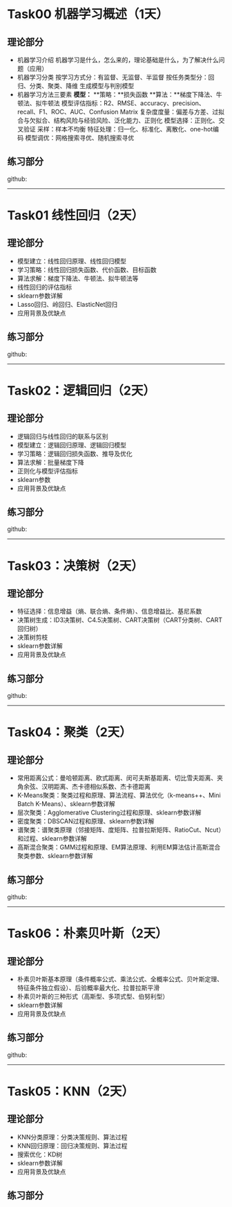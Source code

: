 
# Task00 机器学习概述（1天）
## 理论部分

- 机器学习介绍
  机器学习是什么，怎么来的，理论基础是什么，为了解决什么问题（应用）
- 机器学习分类
  按学习方式分：有监督、无监督、半监督
  按任务类型分：回归、分类、聚类、降维
  生成模型与判别模型
- 机器学习方法三要素
  **模型：**
  **策略：**损失函数
  **算法：**梯度下降法、牛顿法、拟牛顿法
  模型评估指标：R2、RMSE、accuracy、precision、recall、F1、ROC、AUC、Confusion Matrix
  复杂度度量：偏差与方差、过拟合与欠拟合、结构风险与经验风险、泛化能力、正则化
  模型选择：正则化、交叉验证
  采样：样本不均衡
  特征处理：归一化、标准化、离散化、one-hot编码
  模型调优：网格搜索寻优、随机搜索寻优

## 练习部分
github:




---
# Task01 线性回归（2天）
## 理论部分

- 模型建立：线性回归原理、线性回归模型
- 学习策略：线性回归损失函数、代价函数、目标函数
- 算法求解：梯度下降法、牛顿法、拟牛顿法等
- 线性回归的评估指标
- sklearn参数详解
- Lasso回归、岭回归、ElasticNet回归
- 应用背景及优缺点

## 练习部分
github:



---


# Task02：逻辑回归（2天）
## 理论部分

- 逻辑回归与线性回归的联系与区别
- 模型建立：逻辑回归原理、逻辑回归模型
- 学习策略：逻辑回归损失函数、推导及优化
- 算法求解：批量梯度下降
- 正则化与模型评估指标
- sklearn参数
- 应用背景及优缺点

## 练习部分
github:



---

# Task03：决策树（2天）
## 理论部分

- 特征选择：信息增益（熵、联合熵、条件熵）、信息增益比、基尼系数
- 决策树生成：ID3决策树、C4.5决策树、CART决策树（CART分类树、CART回归树）
- 决策树剪枝
- sklearn参数详解
- 应用背景及优缺点

## 练习部分
github:




---

# Task04：聚类（2天）
## 理论部分

- 常用距离公式：曼哈顿距离、欧式距离、闵可夫斯基距离、切比雪夫距离、夹角余弦、汉明距离、杰卡德相似系数、杰卡德距离
- K-Means聚类：聚类过程和原理、算法流程、算法优化（k-means++、Mini Batch K-Means）、sklearn参数详解
- 层次聚类：Agglomerative Clustering过程和原理、sklearn参数详解
- 密度聚类：DBSCAN过程和原理、sklearn参数详解
- 谱聚类：谱聚类原理（邻接矩阵、度矩阵、拉普拉斯矩阵、RatioCut、Ncut）和过程、sklearn参数详解
- 高斯混合聚类：GMM过程和原理、EM算法原理、利用EM算法估计高斯混合聚类参数、sklearn参数详解

## 练习部分
github:


---

# Task06：朴素贝叶斯（2天）
## 理论部分

- 朴素贝叶斯基本原理（条件概率公式、乘法公式、全概率公式、贝叶斯定理、特征条件独立假设）、后验概率最大化、拉普拉斯平滑
- 朴素贝叶斯的三种形式（高斯型、多项式型、伯努利型）
- sklearn参数详解
- 应用背景及优缺点

## 练习部分
github:

------

# Task05：KNN（2天）

## 理论部分

- KNN分类原理：分类决策规则、算法过程
- KNN回归原理：回归决策规则、算法过程
- 搜索优化：KD树
- sklearn参数详解
- 应用背景及优缺点

## 练习部分






















